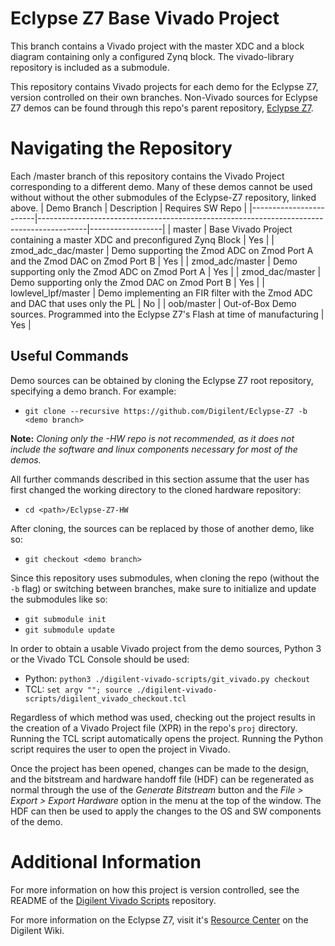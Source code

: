# Eclypse Z7 Base Vivado Project

This branch contains a Vivado project with the master XDC and a block diagram containing only a configured Zynq block. The vivado-library repository is included as a submodule.

This repository contains Vivado projects for each demo for the Eclypse Z7, version controlled on their own branches. Non-Vivado sources for Eclypse Z7 demos can be found through this repo's parent repository, [Eclypse Z7](https://github.com/Digilent/Eclypse-Z7).

# Navigating the Repository

Each /master branch of this repository contains the Vivado Project corresponding to a different demo. Many of these demos cannot be used without without the other submodules of the Eclypse-Z7 repository, linked above.
| Demo Branch            | Description                                                                              | Requires SW Repo |
|------------------------|------------------------------------------------------------------------------------------|------------------|
| master                 | Base Vivado Project containing a master XDC and preconfigured Zynq Block                 | Yes              |
| zmod_adc_dac/master    | Demo supporting the Zmod ADC on Zmod Port A and the Zmod DAC on Zmod Port B              | Yes              |
| zmod_adc/master        | Demo supporting only the Zmod ADC on Zmod Port A                                         | Yes              |
| zmod_dac/master        | Demo supporting only the Zmod DAC on Zmod Port B                                         | Yes              |
| lowlevel_lpf/master    | Demo implementing an FIR filter with the Zmod ADC and DAC that uses only the PL          | No               |
| oob/master             | Out-of-Box Demo sources. Programmed into the Eclypse Z7's Flash at time of manufacturing | Yes              |

## Useful Commands

Demo sources can be obtained by cloning the Eclypse Z7 root repository, specifying a demo branch. For example:
- `git clone --recursive https://github.com/Digilent/Eclypse-Z7 -b <demo branch>`

**Note:** *Cloning only the -HW repo is not recommended, as it does not include the software and linux components necessary for most of the demos.*

All further commands described in this section assume that the user has first changed the working directory to the cloned hardware repository:
- `cd <path>/Eclypse-Z7-HW`

After cloning, the sources can be replaced by those of another demo, like so:
- `git checkout <demo branch>`

Since this repository uses submodules, when cloning the repo (without the `-b` flag) or switching between branches, make sure to initialize and update the submodules like so:
- `git submodule init`
- `git submodule update`

In order to obtain a usable Vivado project from the demo sources, Python 3 or the Vivado TCL Console should be used:
- Python: `python3 ./digilent-vivado-scripts/git_vivado.py checkout`
- TCL: `set argv ""; source ./digilent-vivado-scripts/digilent_vivado_checkout.tcl`

Regardless of which method was used, checking out the project results in the creation of a Vivado Project file (XPR) in the repo's `proj` directory. Running the TCL script automatically opens the project. Running the Python script requires the user to open the project in Vivado.

Once the project has been opened, changes can be made to the design, and the bitstream and hardware handoff file (HDF) can be regenerated as normal through the use of the *Generate Bitstream* button and the *File > Export > Export Hardware* option in the menu at the top of the window. The HDF can then be used to apply the changes to the OS and SW components of the demo.

# Additional Information

For more information on how this project is version controlled, see the README of the [Digilent Vivado Scripts](https://github.com/Digilent/digilent-vivado-scripts) repository.

For more information on the Eclypse Z7, visit it's [Resource Center](https://reference.digilentinc.com/reference/programmable-logic/eclypse-z7/start) on the Digilent Wiki.
